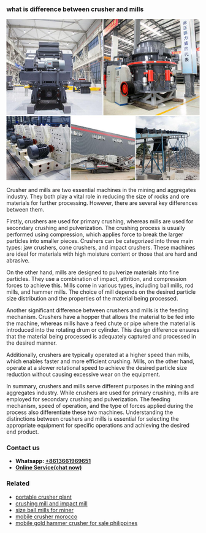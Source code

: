 <h3>what is difference between crusher and mills</h3><img src='1708589103.jpg' alt=''><p>Crusher and mills are two essential machines in the mining and aggregates industry. They both play a vital role in reducing the size of rocks and ore materials for further processing. However, there are several key differences between them.</p><p>Firstly, crushers are used for primary crushing, whereas mills are used for secondary crushing and pulverization. The crushing process is usually performed using compression, which applies force to break the larger particles into smaller pieces. Crushers can be categorized into three main types: jaw crushers, cone crushers, and impact crushers. These machines are ideal for materials with high moisture content or those that are hard and abrasive.</p><p>On the other hand, mills are designed to pulverize materials into fine particles. They use a combination of impact, attrition, and compression forces to achieve this. Mills come in various types, including ball mills, rod mills, and hammer mills. The choice of mill depends on the desired particle size distribution and the properties of the material being processed.</p><p>Another significant difference between crushers and mills is the feeding mechanism. Crushers have a hopper that allows the material to be fed into the machine, whereas mills have a feed chute or pipe where the material is introduced into the rotating drum or cylinder. This design difference ensures that the material being processed is adequately captured and processed in the desired manner.</p><p>Additionally, crushers are typically operated at a higher speed than mills, which enables faster and more efficient crushing. Mills, on the other hand, operate at a slower rotational speed to achieve the desired particle size reduction without causing excessive wear on the equipment.</p><p>In summary, crushers and mills serve different purposes in the mining and aggregates industry. While crushers are used for primary crushing, mills are employed for secondary crushing and pulverization. The feeding mechanism, speed of operation, and the type of forces applied during the process also differentiate these two machines. Understanding the distinctions between crushers and mills is essential for selecting the appropriate equipment for specific operations and achieving the desired end product.</p><h3>Contact us</h3><ul><li><strong>Whatsapp:&nbsp;<a href="https://wa.me/8613661969651">+8613661969651</a></strong></li><li><a href="https://swt.shibang-china.com/?git&amp;zhl&amp;what is difference between crusher and mills"><strong>Online Service(chat now)</strong></a></li></ul><h3>Related</h3><ul><li><a href='portable crusher plant.md'>portable crusher plant</a></li><li><a href='crushing mill and impact mill.md'>crushing mill and impact mill</a></li><li><a href='size ball mills for miner.md'>size ball mills for miner</a></li><li><a href='mobile crusher morocco.md'>mobile crusher morocco</a></li><li><a href='mobile gold hammer crusher for sale philippines.md'>mobile gold hammer crusher for sale philippines</a></li></ul>